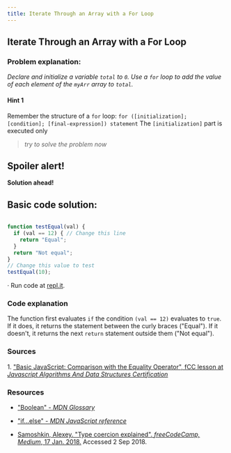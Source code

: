 ```yaml
---
title: Iterate Through an Array with a For Loop
---
```

## Iterate Through an Array with a For Loop
### Problem explanation:
_Declare and initialize a variable `total` to `0`. Use a `for` loop to add the value of each element of the `myArr` array to `total`._

#### Hint 1
Remember the structure of a `for` loop:
`for ([initialization]; [condition]; [final-expression])
   statement`
The `[initialization]` part is executed only
> _try to solve the problem now_


## Spoiler alert!

**Solution ahead!**

## Basic code solution:

```javascript

function testEqual(val) {
  if (val == 12) { // Change this line
    return "Equal";
  }
  return "Not equal";
}
// Change this value to test
testEqual(10);

```
·  Run code at [repl.it](https://repl.it/@AdrianSkar/Basic-JS-Comparison-with-greater-operator).

### Code explanation
The function first evaluates `if` the condition `(val == 12)` evaluates to `true`. If it does, it returns the statement between the curly braces ("Equal"). If it doesn't, it returns the next `return` statement outside them ("Not equal"). 

### Sources
<span id="cite1">1</span>. ["Basic JavaScript: Comparison with the Equality Operator", fCC lesson at *Javascript Algorithms And Data Structures Certification*](https://learn.freecodecamp.org/javascript-algorithms-and-data-structures/basic-javascript/comparison-with-the-equality-operator)

### Resources
- ["Boolean" - *MDN Glossary*](https://developer.mozilla.org/en-US/docs/Glossary/Boolean)

- ["if...else" - *MDN JavaScript reference*](https://developer.mozilla.org/en-US/docs/Web/JavaScript/Reference/Statements/if...else)

- [Samoshkin, Alexey. "Type coercion explained". *freeCodeCamp, Medium*, 17 Jan. 2018.](https://medium.freecodecamp.org/js-type-coercion-explained-27ba3d9a2839) Accessed 2 Sep 2018. 


<!--stackedit_data:
eyJoaXN0b3J5IjpbMTM1MDY0MzkwNCwtMTYzNTcwNzUzMSwtNT
E3MjIzNjM1LDY4NTY3NTE0OSwtODI1MzA1NDgsLTE5MzQ4OTMy
NSwyMDUyOTk1ODYwLDE1NjEwMDE3NTcsMTgzNzU1MjI5MywtMT
E1MDEzMzI2NywxNTEzODQ2MjA0LC0yMTQ2NzY0NDQ3LC0yNDA2
MDcwNTUsMjEzNTYwMTYyNCw4MTUyMzY5NTgsODIwODE1Mjg3LC
0xMTU2NDMyNjI2LC01OTg5MjU0MDYsLTk5MjM0NjI5NywtMTM2
NTAwNzc1NV19
-->